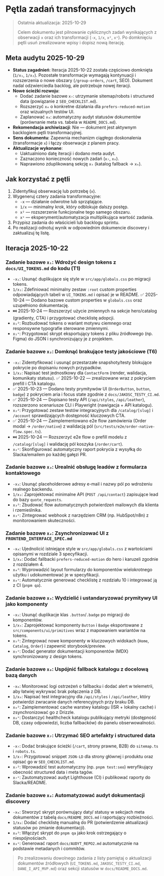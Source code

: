 # Pętla zadań transformacyjnych

> Ostatnia aktualizacja: 2025-10-29
>
> Celem dokumentu jest pilnowanie cyklicznych zadań wynikających z obserwacji `x` oraz ich transformacji (`-x`, `1/x`, `x²`, `xˣ`). Po domknięciu pętli usuń zrealizowane wpisy i dopisz nową iterację.

## Meta audytu 2025-10-29
- **Status zagadnień**: Iteracja 2025-10-22 została częściowo domknięta (`1/x₁`, `1/x₂`). Pozostałe transformacje wymagają kontynuacji i rozszerzenia o nowe obszary (`/group-orders`, `/cart`, SEO). Dokument nadal odzwierciedla backlog, ale potrzebuje nowej iteracji.
- **Nowe ścieżki rozwoju**:
  - Dodać zadanie bazowe `x₇`: utrzymanie sitemap/robots i structured data (powiązanie z `SEO_CHECKLIST.md`).
  - Rozszerzyć `x₄` o konkretne działania dla `prefers-reduced-motion` oraz wizualnych testów UI.
  - Zaplanować `x₈`: automatyczny audyt statusów dokumentów (porównanie meta vs. tabela w `README_DOCS.md`).
- **Rekomendacja archiwizacji**: Nie — dokument jest aktywnym backlogiem pętli transformacyjnej.
- **Sens dokumentu**: Zapewnia mechanizm ciągłego doskonalenia (transformacje `x`) i łączy obserwacje z planem pracy.
- **Aktualizacje wykonane**:
  - Uaktualniono datę iteracji i dodano meta audyt.
  - Zaznaczono konieczność nowych zadań (`x₇`, `x₈`).
  - Naprawiono zduplikowaną sekcję `x₅` (katalog fallback → `x₆`).

## Jak korzystać z pętli
1. Zidentyfikuj obserwację lub potrzebę (`x`).
2. Wygeneruj cztery zadania transformacyjne:
   - `-x` — działanie odwrotne lub sprzątające.
   - `1/x` — minimalny krok, który odblokuje dalszy postęp.
   - `x²` — rozszerzenie funkcjonalne tego samego obszaru.
   - `xˣ` — eksperyment/automatyzacja multiplikująca wartość zadania.
3. Przypisz zadania do właścicieli lub backlogu sprintu.
4. Po realizacji odnotuj wynik w odpowiednim dokumencie discovery i zaktualizuj tę listę.

## Iteracja 2025-10-22

### Zadanie bazowe `x₁`: Wdrożyć design tokens z `docs/UI_TOKENS.md` do kodu (T1)
- `-x₁`: Usunąć duplikujące się style w `src/app/globals.css` po migracji tokens.
- `1/x₁`: Zdefiniować minimalny zestaw `:root` custom properties odpowiadających tabeli w `UI_TOKENS.md` i opisać je w README. ✅ 2025-10-24 — Dodano bazowe custom properties w `globals.css` oraz uzupełniono dokumentację.
- ⏭️ 2025-10-24 — Rozszerzyć użycie zmiennych na sekcje hero/catalog (gradienty, CTA) i przygotować checklistę adopcji.
- `x₁²`: Rozbudować tokens o wariant motywu ciemnego oraz responsywne typografie sterowane zmiennymi.
- `x₁ˣ`: Przygotować skrypt eksportujący tokens z pliku źródłowego (np. Figma) do JSON i synchronizujący je z projektem.

### Zadanie bazowe `x₂`: Domknąć brakujące testy jakościowe (T6)
- `-x₂`: Zidentyfikować i usunąć przestarzałe snapshoty/testy blokujące pokrycie po dopisaniu nowych przypadków.
- `1/x₂`: Napisać test jednostkowy dla `ContactForm` (render, walidacja, komunikaty statusu). ✅ 2025-10-22 — zrealizowane wraz z pokryciem prefill i CTA katalogu.
- ✅ 2025-10-23 — Dodano testy prymitywów UI (`OrderButton`, `button`, `badge`) z pokryciem aria i focus state zgodnie z `docs/JAKOSC_TESTY_CI.md`.
- ✅ 2025-10-24 — Dopisano testy API (`/api/styles`, `/api/leather`), rozszerzono scenariusze CLI i Playwright (nawigacja + API katalogu).
- `x₂²`: Przygotować zestaw testów integracyjnych dla `/catalog/[slug]` i `/account` sprawdzających dostępność kluczowych CTA.
- ✅ 2025-10-24 — Zaimplementowano e2e flow zamówienia (Order modal → `/order/native`) z walidacją pól (`src/tests/e2e/order-native-flow.spec.ts`).
- ⏭️ 2025-10-24 — Rozszerzyć e2e flow o prefill modelu z `/catalog/[slug]` i walidację pól koszyka (`/order/cart`).
- `x₂ˣ`: Skonfigurować automatyczny raport pokrycia z wysyłką do Slacka/emailem po każdej gałęzi PR.

### Zadanie bazowe `x₃`: Urealnić obsługę leadów z formularza kontaktowego
- `-x₃`: Usunąć placeholderowe adresy e-mail i nazwy pól po wdrożeniu realnego backendu.
- `1/x₃`: Zaprojektować minimalne API (`POST /api/contact`) zapisujące lead do bazy `quote_requests`.
- `x₃²`: Zbudować flow automatycznych potwierdzeń mailowych dla klienta i rzemieślnika.
- `x₃ˣ`: Zintegrować webhook z narzędziem CRM (np. HubSpot/n8n) z monitorowaniem skuteczności.

### Zadanie bazowe `x₄`: Zsynchronizować UI z `FRONTEND_INTERFACE_SPEC.md`
- `-x₄`: Ujednolicić istniejące style w `src/app/globals.css` z wartościami opisanymi w rozdziale 3 specyfikacji.
- `1/x₄`: Dodać fallbacki `prefers-reduced-motion` do hero i karuzeli zgodnie z rozdziałem 4.
- `x₄²`: Wyprowadzić layout formularzy do komponentów wielokrotnego użytku i udokumentować je w specyfikacji.
- `x₄ˣ`: Automatycznie generować checklistę z rozdziału 10 i integrować ją z CI (`pnpm qa`).

### Zadanie bazowe `x₅`: Wydzielić i ustandaryzować prymitywy UI jako komponenty
- `-x₅`: Usunąć duplikacje klas `.button`/`.badge` po migracji do komponentów.
- `1/x₅`: Zaprojektować komponenty `Button` i `Badge` eksportowane z `src/components/ui/primitives` wraz z mapowaniem wariantów na tokens.
- `x₅²`: Zintegrować nowe komponenty w kluczowych widokach (`Home`, `Catalog`, `Order`) i zapewnić storybook/preview.
- `x₅ˣ`: Dodać generator dokumentacji komponentów (MDX) synchronizowany z design tokens.

### Zadanie bazowe `x₆`: Uspójnić fallback katalogu z docelową bazą danych
- `-x₆`: Monitorować logi ostrzeżeń o fallbacku i dodać alert w telemetrii, aby łatwiej wykrywać brak połączenia z DB.
- `1/x₆`: Napisać test integracyjny dla `/api/styles` i `/api/leather`, który potwierdzi zwracanie danych referencyjnych przy braku DB.
- `x₆²`: Zaimplementować cache warstwy katalogu (ISR + lokalny cache) i zsynchronizować go z Drizzle.
- `x₆ˣ`: Dostarczyć healthcheck katalogu publikujący metryki (dostępność DB, czasy odpowiedzi, liczba fallbacków) do panelu obserwowalności.

### Zadanie bazowe `x₇`: Utrzymać SEO artefakty i structured data
- `-x₇`: Dodać brakujące ścieżki (`/cart`, strony prawne, B2B) do `sitemap.ts` i `robots.ts`.
- `1/x₇`: Przygotować snippet `JSON-LD` dla strony głównej i produktu oraz opisać go w `SEO_CHECKLIST.md`.
- `x₇²`: Wprowadzić test automatyczny (np. `pnpm test:seo`) weryfikujący obecność structured data i meta tagów.
- `x₇ˣ`: Zautomatyzować audyt Lighthouse (CI) i publikować raporty do Slacka/README.

### Zadanie bazowe `x₈`: Automatyzować audyt dokumentacji discovery
- `-x₈`: Stworzyć skrypt porównujący daty/ statusy w sekcjach meta dokumentów z tabelą `docs/README_DOCS.md` i raportujący rozbieżności.
- `1/x₈`: Dodać checklistę manualną do PR (potwierdzenie aktualizacji statusów po zmianie dokumentacji).
- `x₈²`: Włączyć skrypt do `pnpm qa` jako krok ostrzegający o niespójnościach.
- `x₈ˣ`: Generować raport `docs/AUDYT_REPO2.md` automatycznie na podstawie metadanych i commitów.

> Po zrealizowaniu dowolnego zadania z listy pamiętaj o aktualizacji dokumentów źródłowych (`UI_TOKENS.md`, `JAKOSC_TESTY_CI.md`, `DANE_I_API_MVP.md`) oraz sekcji statusów w `docs/README_DOCS.md`.
